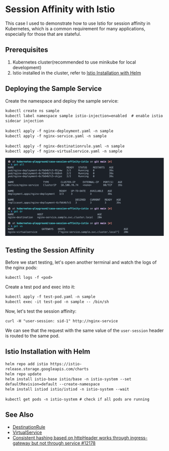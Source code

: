 # Session Affinity with Istio

This case I used to demonstrate how to use Istio for session affinity in Kubernetes, which is a common
requirement for many applications, especially for those that are stateful.

## Prerequisites

1. Kubernetes cluster(recommended to use minikube for local development)
2. Istio installed in the cluster, refer to [Istio Installation with Helm](#istio-installation-with-helm)

## Deploying the Sample Service

Create the namespace and deploy the sample service:

```fish
kubectl create ns sample
kubectl label namespace sample istio-injection=enabled  # enable istio sidecar injection

kubectl apply -f nginx-deployment.yaml -n sample
kubectl apply -f nginx-service.yaml -n sample

kubectl apply -f nginx-destinationrule.yaml -n sample
kubectl apply -f nginx-virtualservice.yaml -n sample
```

![Check resources running](../misc/SCR-20240819-tyod.png)

## Testing the Session Affinity

Before we start testing, let's open another terminal and watch the logs of the nginx pods:

```fish
kubectl logs -f <pod>
```

Create a test pod and exec into it:

```fish
kubectl apply -f test-pod.yaml -n sample
kubectl exec -it test-pod -n sample -- /bin/sh
```

Now, let's test the session affinity:

```fish
curl -H "user-session: sid-1" http://nginx-service
```

We can see that the request with the same value of the `user-session` header is routed to the same pod.

## Istio Installation with Helm

```fish
helm repo add istio https://istio-release.storage.googleapis.com/charts
helm repo update
helm install istio-base istio/base -n istio-system --set defaultRevision=default --create-namespace
helm install istiod istio/istiod -n istio-system --wait

kubectl get pods -n istio-system # check if all pods are running
```

## See Also

- [DestinationRule](https://istio.io/latest/docs/reference/config/networking/destination-rule/)
- [VirtualService](https://istio.io/latest/docs/reference/config/networking/virtual-service/)
- [Consistent hashing based on httpHeader works through ingress-gateway but not through service #12178](https://github.com/istio/istio/issues/12178#issuecomment-473248420)
